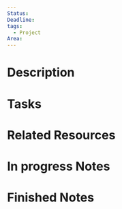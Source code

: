```yaml
---
Status: 
Deadline: 
tags:
  - Project
Area:
---
```

# Description
# Tasks
# Related Resources
# In progress Notes
# Finished Notes
